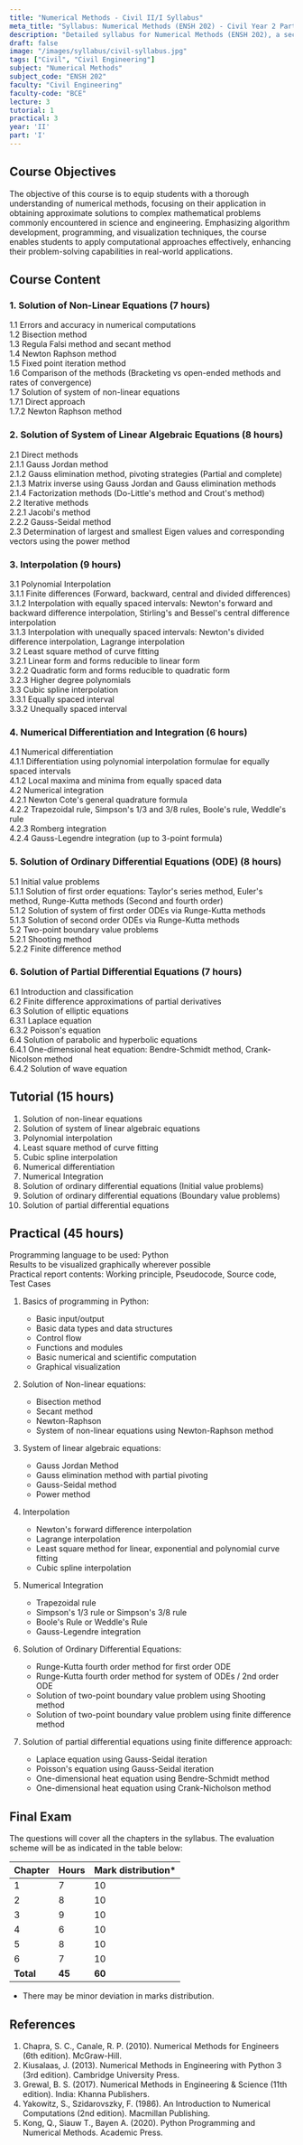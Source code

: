 ```yaml
---
title: "Numerical Methods - Civil II/I Syllabus"
meta_title: "Syllabus: Numerical Methods (ENSH 202) - Civil Year 2 Part 1 | IOE Notes"
description: "Detailed syllabus for Numerical Methods (ENSH 202), a second year, first part subject in the IOE Civil Engineering program."
draft: false
image: "/images/syllabus/civil-syllabus.jpg"
tags: ["Civil", "Civil Engineering"]
subject: "Numerical Methods"
subject_code: "ENSH 202"
faculty: "Civil Engineering"
faculty-code: "BCE"
lecture: 3
tutorial: 1
practical: 3
year: 'II'
part: 'I'
---
```


## Course Objectives

The objective of this course is to equip students with a thorough understanding of numerical methods, focusing on their application in obtaining approximate solutions to complex mathematical problems commonly encountered in science and engineering. Emphasizing algorithm development, programming, and visualization techniques, the course enables students to apply computational approaches effectively, enhancing their problem-solving capabilities in real-world applications.

## Course Content

### 1. Solution of Non-Linear Equations (7 hours)
1.1 Errors and accuracy in numerical computations  
1.2 Bisection method  
1.3 Regula Falsi method and secant method  
1.4 Newton Raphson method  
1.5 Fixed point iteration method  
1.6 Comparison of the methods (Bracketing vs open-ended methods and rates of convergence)  
1.7 Solution of system of non-linear equations  
1.7.1 Direct approach  
1.7.2 Newton Raphson method

### 2. Solution of System of Linear Algebraic Equations (8 hours)
2.1 Direct methods  
2.1.1 Gauss Jordan method  
2.1.2 Gauss elimination method, pivoting strategies (Partial and complete)  
2.1.3 Matrix inverse using Gauss Jordan and Gauss elimination methods  
2.1.4 Factorization methods (Do-Little's method and Crout's method)  
2.2 Iterative methods  
2.2.1 Jacobi's method  
2.2.2 Gauss-Seidal method  
2.3 Determination of largest and smallest Eigen values and corresponding vectors using the power method

### 3. Interpolation (9 hours)
3.1 Polynomial Interpolation  
3.1.1 Finite differences (Forward, backward, central and divided differences)  
3.1.2 Interpolation with equally spaced intervals: Newton's forward and backward difference interpolation, Stirling's and Bessel's central difference interpolation  
3.1.3 Interpolation with unequally spaced intervals: Newton's divided difference interpolation, Lagrange interpolation  
3.2 Least square method of curve fitting  
3.2.1 Linear form and forms reducible to linear form  
3.2.2 Quadratic form and forms reducible to quadratic form  
3.2.3 Higher degree polynomials  
3.3 Cubic spline interpolation  
3.3.1 Equally spaced interval  
3.3.2 Unequally spaced interval

### 4. Numerical Differentiation and Integration (6 hours)
4.1 Numerical differentiation  
4.1.1 Differentiation using polynomial interpolation formulae for equally spaced intervals  
4.1.2 Local maxima and minima from equally spaced data  
4.2 Numerical integration  
4.2.1 Newton Cote's general quadrature formula  
4.2.2 Trapezoidal rule, Simpson's 1/3 and 3/8 rules, Boole's rule, Weddle's rule  
4.2.3 Romberg integration  
4.2.4 Gauss-Legendre integration (up to 3-point formula)

### 5. Solution of Ordinary Differential Equations (ODE) (8 hours)
5.1 Initial value problems  
5.1.1 Solution of first order equations: Taylor's series method, Euler's method, Runge-Kutta methods (Second and fourth order)  
5.1.2 Solution of system of first order ODEs via Runge-Kutta methods  
5.1.3 Solution of second order ODEs via Runge-Kutta methods  
5.2 Two-point boundary value problems  
5.2.1 Shooting method  
5.2.2 Finite difference method

### 6. Solution of Partial Differential Equations (7 hours)
6.1 Introduction and classification  
6.2 Finite difference approximations of partial derivatives  
6.3 Solution of elliptic equations  
6.3.1 Laplace equation  
6.3.2 Poisson's equation  
6.4 Solution of parabolic and hyperbolic equations  
6.4.1 One-dimensional heat equation: Bendre-Schmidt method, Crank-Nicolson method  
6.4.2 Solution of wave equation

## Tutorial (15 hours)
1. Solution of non-linear equations  
2. Solution of system of linear algebraic equations  
3. Polynomial interpolation  
4. Least square method of curve fitting  
5. Cubic spline interpolation  
6. Numerical differentiation  
7. Numerical Integration  
8. Solution of ordinary differential equations (Initial value problems)  
9. Solution of ordinary differential equations (Boundary value problems)  
10. Solution of partial differential equations

## Practical (45 hours)
Programming language to be used: Python  
Results to be visualized graphically wherever possible  
Practical report contents: Working principle, Pseudocode, Source code, Test Cases

1. Basics of programming in Python:
   - Basic input/output
   - Basic data types and data structures
   - Control flow
   - Functions and modules
   - Basic numerical and scientific computation
   - Graphical visualization

2. Solution of Non-linear equations:
   - Bisection method
   - Secant method
   - Newton-Raphson
   - System of non-linear equations using Newton-Raphson method

3. System of linear algebraic equations:
   - Gauss Jordan Method
   - Gauss elimination method with partial pivoting
   - Gauss-Seidal method
   - Power method

4. Interpolation
   - Newton's forward difference interpolation
   - Lagrange interpolation
   - Least square method for linear, exponential and polynomial curve fitting
   - Cubic spline interpolation

5. Numerical Integration
   - Trapezoidal rule
   - Simpson's 1/3 rule or Simpson's 3/8 rule
   - Boole's Rule or Weddle's Rule
   - Gauss-Legendre integration

6. Solution of Ordinary Differential Equations:
   - Runge-Kutta fourth order method for first order ODE
   - Runge-Kutta fourth order method for system of ODEs / 2nd order ODE
   - Solution of two-point boundary value problem using Shooting method
   - Solution of two-point boundary value problem using finite difference method

7. Solution of partial differential equations using finite difference approach:
   - Laplace equation using Gauss-Seidal iteration
   - Poisson's equation using Gauss-Seidal iteration
   - One-dimensional heat equation using Bendre-Schmidt method
   - One-dimensional heat equation using Crank-Nicholson method

## Final Exam
The questions will cover all the chapters in the syllabus. The evaluation scheme will be as indicated in the table below:

| Chapter | Hours | Mark distribution* |
|---------|-------|-------------------|
| 1 | 7 | 10 |
| 2 | 8 | 10 |
| 3 | 9 | 10 |
| 4 | 6 | 10 |
| 5 | 8 | 10 |
| 6 | 7 | 10 |
| **Total** | **45** | **60** |

* There may be minor deviation in marks distribution.

## References
1. Chapra, S. C., Canale, R. P. (2010). Numerical Methods for Engineers (6th edition). McGraw-Hill.
2. Kiusalaas, J. (2013). Numerical Methods in Engineering with Python 3 (3rd edition). Cambridge University Press.
3. Grewal, B. S. (2017). Numerical Methods in Engineering & Science (11th edition). India: Khanna Publishers.
4. Yakowitz, S., Szidarovszky, F. (1986). An Introduction to Numerical Computations (2nd edition). Macmillan Publishing.
5. Kong, Q., Siauw T., Bayen A. (2020). Python Programming and Numerical Methods. Academic Press.